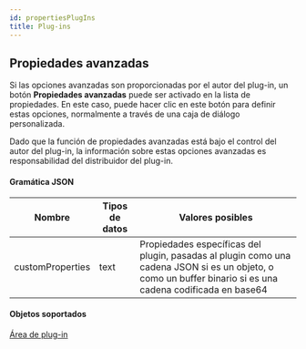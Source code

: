 ```yaml
---
id: propertiesPlugIns
title: Plug-ins
---
```


## Propiedades avanzadas

Si las opciones avanzadas son proporcionadas por el autor del plug-in, un botón **Propiedades avanzadas** puede ser activado en la lista de propiedades. En este caso, puede hacer clic en este botón para definir estas opciones, normalmente a través de una caja de diálogo personalizada.

Dado que la función de propiedades avanzadas está bajo el control del autor del plug-in, la información sobre estas opciones avanzadas es responsabilidad del distribuidor del plug-in.

#### Gramática JSON

| Nombre           | Tipos de datos | Valores posibles                                                                                                                                           |
| ---------------- | -------------- | ---------------------------------------------------------------------------------------------------------------------------------------------------------- |
| customProperties | text           | Propiedades específicas del plugin, pasadas al plugin como una cadena JSON si es un objeto, o como un buffer binario si es una cadena codificada en base64 |

#### Objetos soportados

[Área de plug-in](pluginArea_overview.md)
